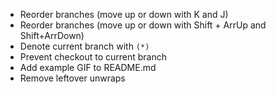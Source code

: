 * Reorder branches (move up or down with K and J)
* Reorder branches (move up or down with Shift + ArrUp and Shift+ArrDown)
* Denote current branch with `(*)`
* Prevent checkout to current branch
* Add example GIF to README.md
* Remove leftover unwraps